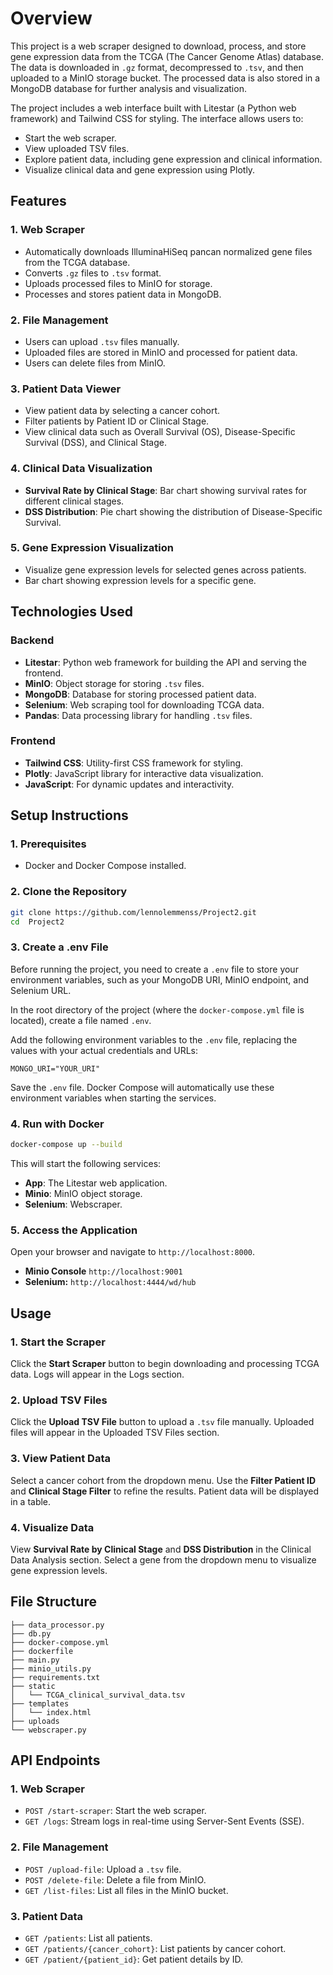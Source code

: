 # Overview
This project is a web scraper designed to download, process, and store gene expression data from the TCGA (The Cancer Genome Atlas) database. The data is downloaded in `.gz` format, decompressed to `.tsv`, and then uploaded to a MinIO storage bucket. The processed data is also stored in a MongoDB database for further analysis and visualization.

The project includes a web interface built with Litestar (a Python web framework) and Tailwind CSS for styling. The interface allows users to:
- Start the web scraper.
- View uploaded TSV files.
- Explore patient data, including gene expression and clinical information.
- Visualize clinical data and gene expression using Plotly.

## Features
### 1. Web Scraper
- Automatically downloads IlluminaHiSeq pancan normalized gene files from the TCGA database.
- Converts `.gz` files to `.tsv` format.
- Uploads processed files to MinIO for storage.
- Processes and stores patient data in MongoDB.

### 2. File Management
- Users can upload `.tsv` files manually.
- Uploaded files are stored in MinIO and processed for patient data.
- Users can delete files from MinIO.

### 3. Patient Data Viewer
- View patient data by selecting a cancer cohort.
- Filter patients by Patient ID or Clinical Stage.
- View clinical data such as Overall Survival (OS), Disease-Specific Survival (DSS), and Clinical Stage.

### 4. Clinical Data Visualization
- **Survival Rate by Clinical Stage**: Bar chart showing survival rates for different clinical stages.
- **DSS Distribution**: Pie chart showing the distribution of Disease-Specific Survival.

### 5. Gene Expression Visualization
- Visualize gene expression levels for selected genes across patients.
- Bar chart showing expression levels for a specific gene.

## Technologies Used
### Backend
- **Litestar**: Python web framework for building the API and serving the frontend.
- **MinIO**: Object storage for storing `.tsv` files.
- **MongoDB**: Database for storing processed patient data.
- **Selenium**: Web scraping tool for downloading TCGA data.
- **Pandas**: Data processing library for handling `.tsv` files.

### Frontend
- **Tailwind CSS**: Utility-first CSS framework for styling.
- **Plotly**: JavaScript library for interactive data visualization.
- **JavaScript**: For dynamic updates and interactivity.

## Setup Instructions
### 1. Prerequisites
- Docker and Docker Compose installed.

### 2. Clone the Repository
```bash
git clone https://github.com/lennolemmenss/Project2.git
cd  Project2 
```


### 3. Create a .env File
Before running the project, you need to create a `.env` file to store your environment variables, such as your MongoDB URI, MinIO endpoint, and Selenium URL.

In the root directory of the project (where the `docker-compose.yml` file is located), create a file named `.env`.

Add the following environment variables to the `.env` file, replacing the values with your actual credentials and URLs:

```env
MONGO_URI="YOUR_URI"
```

Save the `.env` file. Docker Compose will automatically use these environment variables when starting the services.


### 4. Run with Docker
```bash
docker-compose up --build
```
This will start the following services:
- **App**: The Litestar web application.
- **Minio**: MinIO object storage.
- **Selenium**: Webscraper.

### 5. Access the Application
Open your browser and navigate to `http://localhost:8000`.

- **Minio Console** `http://localhost:9001`
- **Selenium:** `http://localhost:4444/wd/hub`

## Usage
### 1. Start the Scraper
Click the **Start Scraper** button to begin downloading and processing TCGA data. Logs will appear in the Logs section.

### 2. Upload TSV Files
Click the **Upload TSV File** button to upload a `.tsv` file manually. Uploaded files will appear in the Uploaded TSV Files section.

### 3. View Patient Data
Select a cancer cohort from the dropdown menu. Use the **Filter Patient ID** and **Clinical Stage Filter** to refine the results. Patient data will be displayed in a table.

### 4. Visualize Data
View **Survival Rate by Clinical Stage** and **DSS Distribution** in the Clinical Data Analysis section. Select a gene from the dropdown menu to visualize gene expression levels.

## File Structure
```plaintext
├── data_processor.py
├── db.py
├── docker-compose.yml
├── dockerfile
├── main.py
├── minio_utils.py
├── requirements.txt
├── static
│   └── TCGA_clinical_survival_data.tsv
├── templates
│   └── index.html
├── uploads
└── webscraper.py
```

## API Endpoints
### 1. Web Scraper
- `POST /start-scraper`: Start the web scraper.
- `GET /logs`: Stream logs in real-time using Server-Sent Events (SSE).

### 2. File Management
- `POST /upload-file`: Upload a `.tsv` file.
- `POST /delete-file`: Delete a file from MinIO.
- `GET /list-files`: List all files in the MinIO bucket.

### 3. Patient Data
- `GET /patients`: List all patients.
- `GET /patients/{cancer_cohort}`: List patients by cancer cohort.
- `GET /patient/{patient_id}`: Get patient details by ID.
